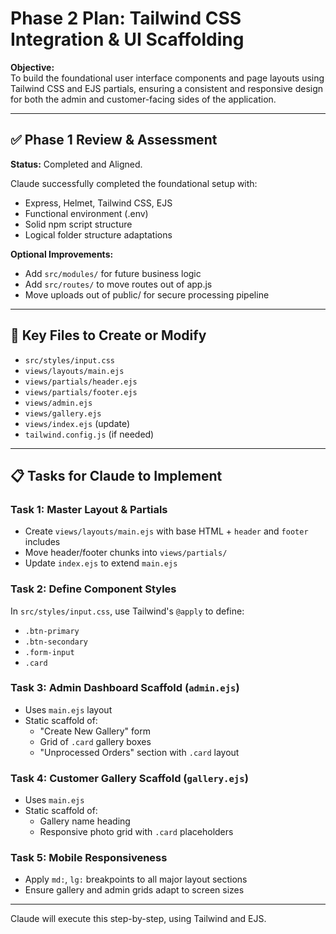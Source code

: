 # Phase 2 Plan: Tailwind CSS Integration & UI Scaffolding

**Objective:**  
To build the foundational user interface components and page layouts using Tailwind CSS and EJS partials, ensuring a consistent and responsive design for both the admin and customer-facing sides of the application.

---

## ✅ Phase 1 Review & Assessment

**Status:** Completed and Aligned.

Claude successfully completed the foundational setup with:
- Express, Helmet, Tailwind CSS, EJS
- Functional environment (.env)
- Solid npm script structure
- Logical folder structure adaptations

**Optional Improvements:**
- Add `src/modules/` for future business logic
- Add `src/routes/` to move routes out of app.js
- Move uploads out of public/ for secure processing pipeline

---

## 🔧 Key Files to Create or Modify

- `src/styles/input.css`
- `views/layouts/main.ejs`
- `views/partials/header.ejs`
- `views/partials/footer.ejs`
- `views/admin.ejs`
- `views/gallery.ejs`
- `views/index.ejs` (update)
- `tailwind.config.js` (if needed)

---

## 📋 Tasks for Claude to Implement

### Task 1: Master Layout & Partials

- Create `views/layouts/main.ejs` with base HTML + `header` and `footer` includes
- Move header/footer chunks into `views/partials/`
- Update `index.ejs` to extend `main.ejs`

### Task 2: Define Component Styles

In `src/styles/input.css`, use Tailwind's `@apply` to define:
- `.btn-primary`
- `.btn-secondary`
- `.form-input`
- `.card`

### Task 3: Admin Dashboard Scaffold (`admin.ejs`)

- Uses `main.ejs` layout
- Static scaffold of:
  - "Create New Gallery" form
  - Grid of `.card` gallery boxes
  - "Unprocessed Orders" section with `.card` layout

### Task 4: Customer Gallery Scaffold (`gallery.ejs`)

- Uses `main.ejs`
- Static scaffold of:
  - Gallery name heading
  - Responsive photo grid with `.card` placeholders

### Task 5: Mobile Responsiveness

- Apply `md:`, `lg:` breakpoints to all major layout sections
- Ensure gallery and admin grids adapt to screen sizes

---

Claude will execute this step-by-step, using Tailwind and EJS.
